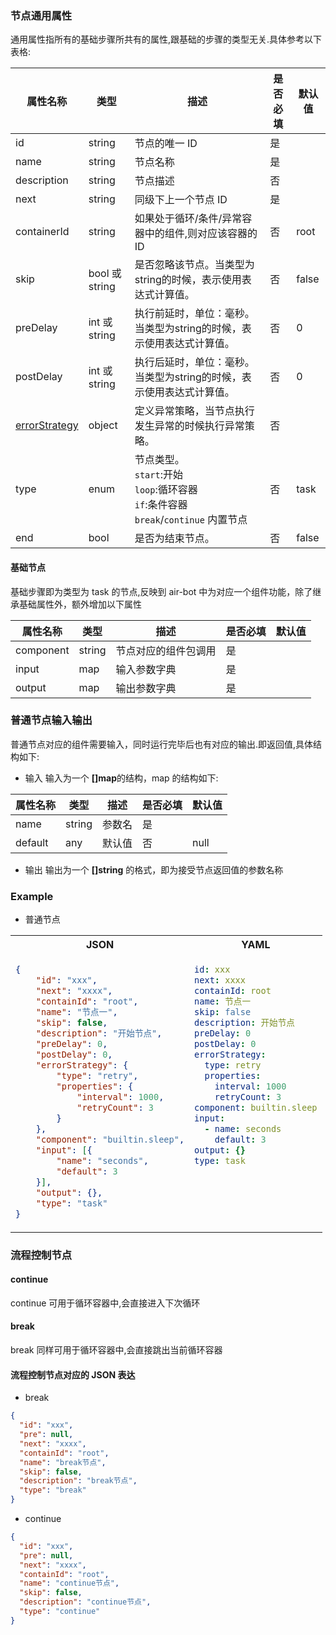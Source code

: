 ### 节点通用属性

通用属性指所有的基础步骤所共有的属性,跟基础的步骤的类型无关.具体参考以下表格:

| 属性名称          | 类型   | 描述                                                                                         | 是否必填 | 默认值 |
| ----------------- | ------ | -------------------------------------------------------------------------------------------- | -------- | ------ |
| id                | string | 节点的唯一 ID                                                                                | 是       ||
| name | string | 节点名称 | 是 ||
| description | string | 节点描述 | 否 ||
| next              | string | 同级下上一个节点 ID                                                                          | 是       |    |
| containerId | string | 如果处于循环/条件/异常容器中的组件,则对应该容器的 ID                                         | 否      | root   |
| skip           | bool 或 string | 是否忽略该节点。当类型为string的时候，表示使用表达式计算值。                                        | 否      | false  |
| preDelay | int 或 string | 执行前延时，单位：毫秒。当类型为string的时候，表示使用表达式计算值。                                              | 否      | 0      |
| postDelay | int 或 string | 执行后延时，单位：毫秒。当类型为string的时候，表示使用表达式计算值。                                                | 否      | 0      |
| [errorStrategy](../README.md#异常策略) | object | 定义异常策略，当节点执行发生异常的时候执行异常策略。            | 否      |    |
| type             | enum | 节点类型。<br />`start`:开始<br />`loop`:循环容器<br />`if`:条件容器<br />`break`/`continue` 内置节点 | 否      | task   |
| end | bool | 是否为结束节点。 | 否 | false |

#### 基础节点

基础步骤即为类型为 task 的节点,反映到 air-bot 中为对应一个组件功能，除了继承基础属性外，额外增加以下属性

| 属性名称  | 类型   | 描述                 | 是否必填 | 默认值 |
| --------- | ------ | -------------------- | -------- | ------ |
| component | string | 节点对应的组件包调用 | 是       ||
| input   | map    | 输入参数字典         | 是       |      |
| output  | map    | 输出参数字典         | 是       |      |

### 普通节点输入输出

普通节点对应的组件需要输入，同时运行完毕后也有对应的输出.即返回值,具体结构如下:

- 输入
  输入为一个 **[]map**的结构，map 的结构如下:

| 属性名称 | 类型   | 描述   | 是否必填 | 默认值 |
| -------- | ------ | ------ | -------- | ------ |
| name     | string | 参数名 | 是       |
| default  | any    | 默认值 | 否       | null   |

- 输出
  输出为一个 **[]string** 的格式，即为接受节点返回值的参数名称

### Example

- 普通节点

<table>
<tr>
    <th>JSON</th>
    <th>YAML</th>
</tr>
<tr>
<td valign="top">

```json
{
	"id": "xxx",
	"next": "xxxx",
	"containId": "root",
	"name": "节点一",
	"skip": false,
	"description": "开始节点",
	"preDelay": 0,
	"postDelay": 0,
	"errorStrategy": {
		"type": "retry",
		"properties": {
			"interval": 1000,
			"retryCount": 3
		}
	},
	"component": "builtin.sleep",
	"input": [{
		"name": "seconds",
		"default": 3
	}],
	"output": {},
	"type": "task"
}
```

</td>
<td valign="top">

```yaml
id: xxx
next: xxxx
containId: root
name: 节点一
skip: false
description: 开始节点
preDelay: 0
postDelay: 0
errorStrategy:
  type: retry
  properties:
    interval: 1000
    retryCount: 3
component: builtin.sleep
input:
  - name: seconds
    default: 3
output: {}
type: task
```

</td>
</tr>
</table>

### 流程控制节点

#### continue

continue 可用于循环容器中,会直接进入下次循环

#### break

break 同样可用于循环容器中,会直接跳出当前循环容器

#### 流程控制节点对应的 JSON 表达

- break

```json
{
  "id": "xxx",
  "pre": null,
  "next": "xxxx",
  "containId": "root",
  "name": "break节点",
  "skip": false,
  "description": "break节点",
  "type": "break"
}
```

- continue

```json
{
  "id": "xxx",
  "pre": null,
  "next": "xxxx",
  "containId": "root",
  "name": "continue节点",
  "skip": false,
  "description": "continue节点",
  "type": "continue"
}
```
